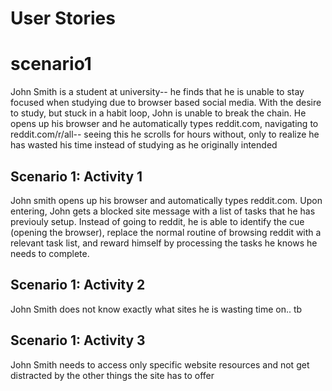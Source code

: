 # User Stories

# scenario1
John Smith is a student at university-- he finds that he is unable to stay focused when studying due to browser based social media. With the desire to study, but stuck in a habit loop, John is unable to break the chain. He opens up his browser and he automatically types reddit.com, navigating to reddit.com/r/all-- seeing this he scrolls for hours without, only to realize he has wasted his time instead of studying as he originally intended

## Scenario 1: Activity 1
John smith opens up his browser and automatically types reddit.com. Upon entering, John gets a blocked site message with a list of tasks that he has previouly setup. Instead of going to reddit, he is able to identify the cue (opening the browser), replace the normal routine of browsing reddit with a relevant task list, and reward himself by processing the tasks he knows he needs to complete.

## Scenario 1: Activity 2
John Smith does not know exactly what sites he is wasting time on.. tb

## Scenario 1: Activity 3
John Smith needs to access only specific website resources and not get distracted by the other things the site has to offer

